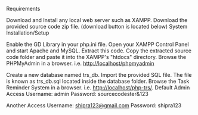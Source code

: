 Requirements

Download and Install any local web server such as XAMPP.
Download the provided source code zip file. (download button is located below)
System Installation/Setup

Enable the GD Library in your php.ini file.
Open your XAMPP Control Panel and start Apache and MySQL.
Extract this code.
Copy the extracted source code folder and paste it into the XAMPP's "htdocs" directory.
Browse the PHPMyAdmin in a browser. i.e. <http://localhost/phpmyadmin>
<br>

Create a new database named trs_db.
Import the provided SQL file. The file is known as trs_db.sql located inside the database folder.
Browse the Task Reminder System in a browser. i.e. <http://localhost/php-trs/>.
Default Admin Access
Username: admin
Password: sourcecodester&123

Another Access
Username: shipra123@gmail.com
Password: shipra123

